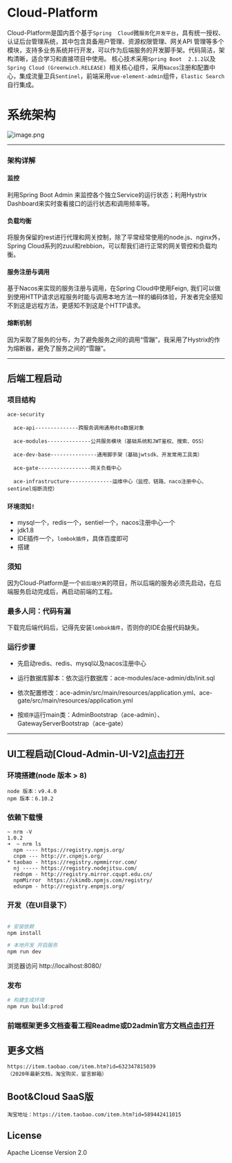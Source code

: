 # Cloud-Platform
Cloud-Platform是国内首个基于`Spring 
Cloud`微`服务`化`开发平台`，具有统一授权、认证后台管理系统，其中包含具备用户管理、资源权限管理、网关API
管理等多个模块，支持多业务系统并行开发，可以作为后端服务的开发脚手架。代码简洁，架构清晰，适合学习和直接项目中使用。
核心技术采用`Spring Boot 
2.1.2`以及`Spring Cloud (Greenwich.RELEASE)
`相关核心组件，采用`Nacos`注册和配置中心，集成流量卫兵`Sentinel`，前端采用`vue-element-admin`组件，`Elastic Search`自行集成。

# 系统架构
![image.png](https://images.gitee.com/uploads/images/2019/0528/205306_9a8b8d83_1899222.png)

---------


### 架构详解
#### 监控
利用Spring Boot Admin 来监控各个独立Service的运行状态；利用Hystrix Dashboard来实时查看接口的运行状态和调用频率等。
#### 负载均衡
将服务保留的rest进行代理和网关控制，除了平常经常使用的node.js、nginx外，Spring Cloud系列的zuul和rebbion，可以帮我们进行正常的网关管控和负载均衡。
#### 服务注册与调用
基于Nacos来实现的服务注册与调用，在Spring Cloud中使用Feign, 我们可以做到使用HTTP请求远程服务时能与调用本地方法一样的编码体验，开发者完全感知不到这是远程方法，更感知不到这是个HTTP请求。
#### 熔断机制
因为采取了服务的分布，为了避免服务之间的调用“雪蹦”，我采用了Hystrix的作为熔断器，避免了服务之间的“雪蹦”。

------
## 后端工程启动

### 项目结构
```
ace-security

  ace-api--------------跨服务调用通用dto数据对象
    
  ace-modules--------------公共服务模块（基础系统和JWT鉴权、搜索、OSS）
  
  ace-dev-base---------------通用脚手架（基础jwtsdk、开发常用工具类）
   
  ace-gate-----------------网关负载中心
     
  ace-infrastructure--------------运维中心（监控、链路、naco注册中心、sentinel熔断流控）

```

### `环境须知!`
- mysql一个，redis一个，sentiel一个，nacos注册中心一个
- jdk1.8
- IDE插件一个，`lombok插件`，具体百度即可
- 搭建

### 须知
因为Cloud-Platform是一个`前后端分离`的项目，所以后端的服务必须先启动，在后端服务启动完成后，再启动前端的工程。

### 最多人问：代码有漏
下载完后端代码后，记得先安装`lombok插件`，否则你的IDE会报代码缺失。

### 运行步骤
- 先启动redis、redis、mysql以及nacos注册中心
- 运行数据库脚本：依次运行数据库：ace-modules/ace-admin/db/init.sql
- 依次配置修改：ace-admin/src/main/resources/application.yml、ace-gate/src/main/resources/application.yml

- 按`顺序`运行main类：AdminBootstrap（ace-admin）、GatewayServerBootstrap（ace-gate）

----

## UI工程启动[Cloud-Admin-UI-V2][点击打开](https://github.com/wxiaoqi/Spring-Cloud-Platform-UI)

### 环境搭建(node 版本 > 8)
```
node 版本：v9.4.0
npm 版本：6.10.2
```

### 依赖下载慢
```aidl
~ nrm -V
1.0.2
➜  ~ nrm ls
  npm ---- https://registry.npmjs.org/
  cnpm --- http://r.cnpmjs.org/
* taobao - https://registry.npmmirror.com/
  nj ----- https://registry.nodejitsu.com/
  rednpm - http://registry.mirror.cqupt.edu.cn/
  npmMirror  https://skimdb.npmjs.com/registry/
  edunpm - http://registry.enpmjs.org/
```

### 开发（在UI目录下）

```bash
    
# 安装依赖
npm install

# 本地开发 开启服务
npm run dev
```

浏览器访问 http://localhost:8080/

### 发布
```bash
# 构建生成环境
npm run build:prod
```

### 前端框架更多文档查看工程Readme或D2admin官方文档[点击打开](https://d2.pub/zh/doc/d2-admin/learn/start.html)

## 更多文档
```
https://item.taobao.com/item.htm?id=632347815039
（2020年最新文档，淘宝购买，留言邮箱）
```

## Boot&Cloud SaaS版
```
淘宝地址：https://item.taobao.com/item.htm?id=589442411015
```

## License

Apache License Version 2.0
